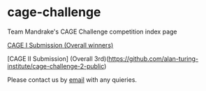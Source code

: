 # cage-challenge
Team Mandrake's CAGE Challenge competition index page

[CAGE I Submission (Overall winners)](https://github.com/alan-turing-institute/cage-challenge-1-public)

[CAGE II Submission] (Overall 3rd)(https://github.com/alan-turing-institute/cage-challenge-2-public)

Please contact us by [email](mailto:mindrake@turing.ac.uk) with any quieries.
